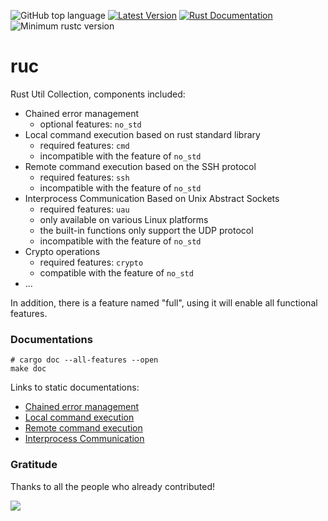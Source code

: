 ![GitHub top language](https://img.shields.io/github/languages/top/rust-util-collections/RUC)
[![Latest Version](https://img.shields.io/crates/v/RUC.svg)](https://crates.io/crates/RUC)
[![Rust Documentation](https://img.shields.io/badge/api-rustdoc-blue.svg)](https://docs.rs/RUC)
![Minimum rustc version](https://img.shields.io/badge/rustc-1.63+-lightgray.svg)

# ruc

Rust Util Collection, components included:

- Chained error management
  - optional features: `no_std`
- Local command execution based on rust standard library
  - required features: `cmd`
  - incompatible with the feature of `no_std`
- Remote command execution based on the SSH protocol
  - required features: `ssh`
  - incompatible with the feature of `no_std`
- Interprocess Communication Based on Unix Abstract Sockets
  - required features: `uau`
  - only available on various Linux platforms
  - the built-in functions only support the UDP protocol
  - incompatible with the feature of `no_std`
- Crypto operations
  - required features: `crypto`
  - compatible with the feature of `no_std`
- ...

In addition, there is a feature named "full", using it will enable all functional features.

### Documentations

```shell
# cargo doc --all-features --open
make doc
```

Links to static documentations:
- [Chained error management](doc/errmgmt.md)
- [Local command execution](doc/cmd.md)
- [Remote command execution](doc/ssh.md)
- [Interprocess Communication](doc/uau.md)

### Gratitude

Thanks to all the people who already contributed!

<a href="https://github.com/rust-util-collections/ruc/graphs/contributors">
  <img src="https://contributors-img.web.app/image?repo=rust-util-collections/ruc"/>
</a>
